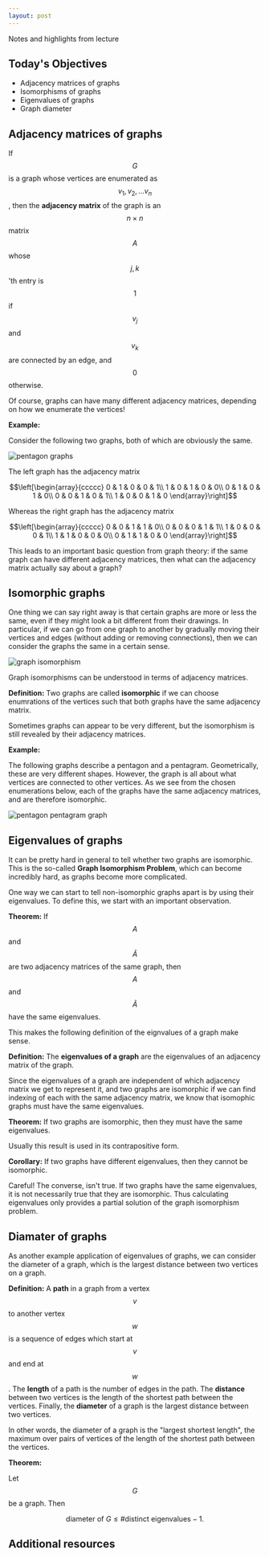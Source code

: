 ```yaml
---
layout: post
---
```


Notes and highlights from lecture

## Today's Objectives

* Adjacency matrices of graphs
* Isomorphisms of graphs
* Eigenvalues of graphs
* Graph diameter

## Adjacency matrices of graphs

If $$G$$ is a graph whose vertices are enumerated as $$v_1,v_2,\dots v_n$$, then the **adjacency matrix** of the graph is an $$n\times n$$ matrix $$A$$ whose $$j,k$$'th entry is $$1$$ if $$v_j$$ and $$v_k$$ are connected by an edge, and $$0$$ otherwise.

Of course, graphs can have many different adjacency matrices, depending on how we enumerate the vertices!

**Example:** 

Consider the following two graphs, both of which are obviously the same.

![pentagon graphs](/math107spring2023/extras/img/pentagon-graph.png)


The left graph has the adjacency matrix

$$\left[\begin{array}{ccccc}
0 & 1 & 0 & 0 & 1\\
1 & 0 & 1 & 0 & 0\\
0 & 1 & 0 & 1 & 0\\
0 & 0 & 1 & 0 & 1\\
1 & 0 & 0 & 1 & 0
\end{array}\right]$$

Whereas the right graph has the adjacency matrix

$$\left[\begin{array}{ccccc}
0 & 0 & 1 & 1 & 0\\
0 & 0 & 0 & 1 & 1\\
1 & 0 & 0 & 0 & 1\\
1 & 1 & 0 & 0 & 0\\
0 & 1 & 1 & 0 & 0
\end{array}\right]$$

This leads to an important basic question from graph theory: if the same graph can have different adjacency matrices, then what can the adjacency matrix actually say about a graph?

## Isomorphic graphs

One thing we can say right away is that certain graphs are more or less the same, even if they might look a bit different from their drawings.
In particular, if we can go from one graph to another by gradually moving their vertices and edges (without adding or removing connections), then we can consider the graphs the same in a certain sense.

![graph isomorphism](/math107spring2023/extras/img/graph-isomorphism.png)

Graph isomorphisms can be understood in terms of adjacency matrices.

**Definition:** Two graphs are called **isomorphic** if we can choose enumrations of the vertices such that both graphs have the same adjacency matrix.

Sometimes graphs can appear to be very different, but the isomorphism is still revealed by their adjacency matrices.

**Example:**

The following graphs describe a pentagon and a pentagram.  Geometrically, these are very different shapes.  However, the graph is all about what vertices are connected to other vertices.  As we see from the chosen enumerations below, each of the graphs have the same adjacency matrices, and are therefore isomorphic.


![pentagon pentagram graph](/math107spring2023/extras/img/pentagon-pentagram.png)


## Eigenvalues of graphs

It can be pretty hard in general to tell whether two graphs are isomorphic.  This is the so-called **Graph Isomorphism Problem**, which can become incredibly hard, as graphs become more complicated.

One way we can start to tell non-isomorphic graphs apart is by using their eigenvalues.
To define this, we start with an important observation.

**Theorem:** If $$A$$ and $$\widetilde{A}$$ are two adjacency matrices of the same graph, then $$A$$ and $$\widetilde{A}$$ have the same eigenvalues.

This makes the following definition of the eignvalues of a graph make sense.

**Definition:** The **eigenvalues of a graph** are the eigenvalues of an adjacency matrix of the graph.

Since the eigenvalues of a graph are independent of which adjacency matrix we get to represent it, and two graphs are isomorphic if we can find indexing of each with the same adjacency matrix, we know that isomophic graphs must have the same eigenvalues.

**Theorem:** If two graphs are isomorphic, then they must have the same eigenvalues.

Usually this result is used in its contrapositive form.

**Corollary:** If two graphs have different eigenvalues, then they cannot be isomorphic.

Careful!  The converse, isn't true.  If two graphs have the same eigenvalues, it is not necessarily true that they are isomorphic.  Thus calculating eigenvalues only provides a partial solution of the graph isomorphism problem.

## Diamater of graphs

As another example application of eigenvalues of graphs, we can consider the diameter of a graph, which is the largest distance between two vertices on a graph.

**Definition:** A **path** in a graph from a vertex $$v$$ to another vertex $$w$$ is a sequence of edges which start at $$v$$ and end at $$w$$.  The **length** of a path is the number of edges in the path.  The **distance** between two vertices is the length of the shortest path between the vertices.  Finally, the **diameter** of a graph is the largest distance between two vertices.

In other words, the diameter of a graph is the "largest shortest length", the maximum over pairs of vertices of the length of the shortest path between the vertices.

**Theorem:**

Let $$G$$ be a graph.  Then

$$\text{diameter of $G$} \leq \text{\# distinct eigenvalues} -1.$$


## Additional resources




